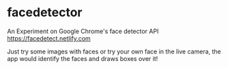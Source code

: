 # facedetector

An Experiment on Google Chrome's face detector API https://facedetect.netlify.com

Just try some images with faces or try your own face in the live camera, the app would identify the faces and draws boxes over it!
